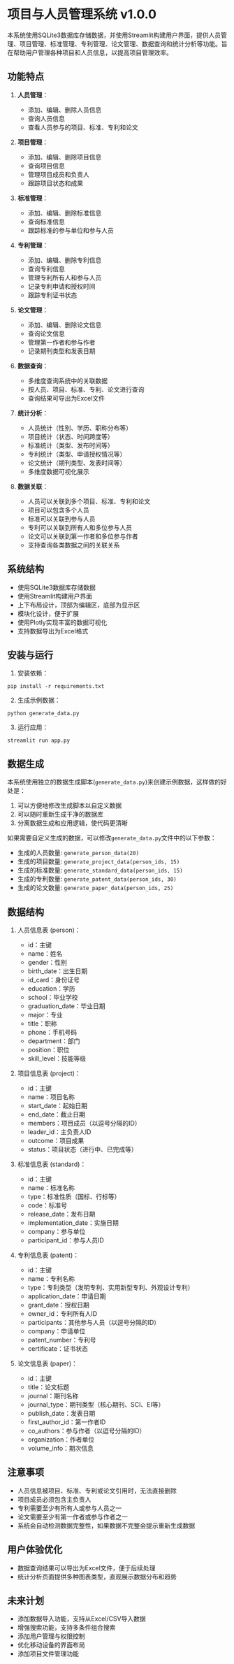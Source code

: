 # 项目与人员管理系统 v1.0.0

本系统使用SQLite3数据库存储数据，并使用Streamlit构建用户界面，提供人员管理、项目管理、标准管理、专利管理、论文管理、数据查询和统计分析等功能。旨在帮助用户管理各种项目和人员信息，以提高项目管理效率。

## 功能特点

1. **人员管理**：
   - 添加、编辑、删除人员信息
   - 查询人员信息
   - 查看人员参与的项目、标准、专利和论文

2. **项目管理**：
   - 添加、编辑、删除项目信息
   - 查询项目信息
   - 管理项目成员和负责人
   - 跟踪项目状态和成果

3. **标准管理**：
   - 添加、编辑、删除标准信息
   - 查询标准信息
   - 跟踪标准的参与单位和参与人员

4. **专利管理**：
   - 添加、编辑、删除专利信息
   - 查询专利信息
   - 管理专利所有人和参与人员
   - 记录专利申请和授权时间
   - 跟踪专利证书状态

5. **论文管理**：
   - 添加、编辑、删除论文信息
   - 查询论文信息
   - 管理第一作者和参与作者
   - 记录期刊类型和发表日期

6. **数据查询**：
   - 多维度查询系统中的关联数据
   - 按人员、项目、标准、专利、论文进行查询
   - 查询结果可导出为Excel文件

7. **统计分析**：
   - 人员统计（性别、学历、职称分布等）
   - 项目统计（状态、时间跨度等）
   - 标准统计（类型、发布时间等）
   - 专利统计（类型、申请授权情况等）
   - 论文统计（期刊类型、发表时间等）
   - 多维度数据可视化展示

8. **数据关联**：
   - 人员可以关联到多个项目、标准、专利和论文
   - 项目可以包含多个人员
   - 标准可以关联到参与人员
   - 专利可以关联到所有人和多位参与人员
   - 论文可以关联到第一作者和多位参与作者
   - 支持查询各类数据之间的关联关系

## 系统结构

- 使用SQLite3数据库存储数据
- 使用Streamlit构建用户界面
- 上下布局设计，顶部为编辑区，底部为显示区
- 模块化设计，便于扩展
- 使用Plotly实现丰富的数据可视化
- 支持数据导出为Excel格式

## 安装与运行

1. 安装依赖：
```
pip install -r requirements.txt
```

2. 生成示例数据：
```
python generate_data.py
```

3. 运行应用：
```
streamlit run app.py
```

## 数据生成

本系统使用独立的数据生成脚本(`generate_data.py`)来创建示例数据，这样做的好处是：

1. 可以方便地修改生成脚本以自定义数据
2. 可以随时重新生成干净的数据库
3. 分离数据生成和应用逻辑，使代码更清晰

如果需要自定义生成的数据，可以修改`generate_data.py`文件中的以下参数：

- 生成的人员数量: `generate_person_data(20)`
- 生成的项目数量: `generate_project_data(person_ids, 15)`
- 生成的标准数量: `generate_standard_data(person_ids, 15)`
- 生成的专利数量: `generate_patent_data(person_ids, 30)`
- 生成的论文数量: `generate_paper_data(person_ids, 25)`

## 数据结构

1. 人员信息表 (person)：
   - id：主键
   - name：姓名
   - gender：性别
   - birth_date：出生日期
   - id_card：身份证号
   - education：学历
   - school：毕业学校
   - graduation_date：毕业日期
   - major：专业
   - title：职称
   - phone：手机号码
   - department：部门
   - position：职位
   - skill_level：技能等级

2. 项目信息表 (project)：
   - id：主键
   - name：项目名称
   - start_date：起始日期
   - end_date：截止日期
   - members：项目成员（以逗号分隔的ID）
   - leader_id：主负责人ID
   - outcome：项目成果
   - status：项目状态（进行中、已完成等）

3. 标准信息表 (standard)：
   - id：主键
   - name：标准名称
   - type：标准性质（国标、行标等）
   - code：标准号
   - release_date：发布日期
   - implementation_date：实施日期
   - company：参与单位
   - participant_id：参与人员ID

4. 专利信息表 (patent)：
   - id：主键
   - name：专利名称
   - type：专利类型（发明专利、实用新型专利、外观设计专利）
   - application_date：申请日期
   - grant_date：授权日期
   - owner_id：专利所有人ID
   - participants：其他参与人员（以逗号分隔的ID）
   - company：申请单位
   - patent_number：专利号
   - certificate：证书状态

5. 论文信息表 (paper)：
   - id：主键
   - title：论文标题
   - journal：期刊名称
   - journal_type：期刊类型（核心期刊、SCI、EI等）
   - publish_date：发表日期
   - first_author_id：第一作者ID
   - co_authors：参与作者（以逗号分隔的ID）
   - organization：作者单位
   - volume_info：期次信息

## 注意事项

- 人员信息被项目、标准、专利或论文引用时，无法直接删除
- 项目成员必须包含主负责人
- 专利需要至少有所有人或参与人员之一
- 论文需要至少有第一作者或参与作者之一
- 系统会自动检测数据完整性，如果数据不完整会提示重新生成数据

## 用户体验优化

- 数据查询结果可以导出为Excel文件，便于后续处理
- 统计分析页面提供多种图表类型，直观展示数据分布和趋势

## 未来计划

- 添加数据导入功能，支持从Excel/CSV导入数据
- 增强搜索功能，支持多条件组合搜索
- 添加用户管理与权限控制
- 优化移动设备的界面布局
- 添加项目文件管理功能
